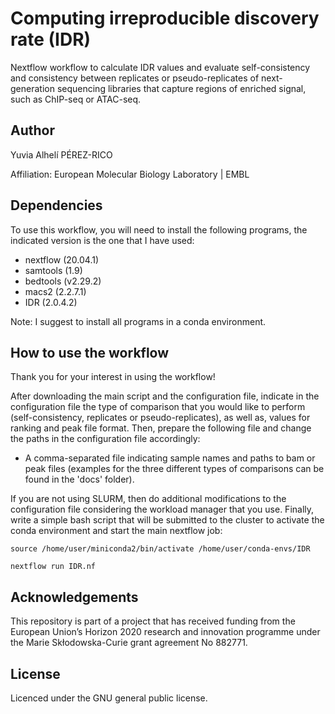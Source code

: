 # Computing irreproducible discovery rate (IDR)

Nextflow workflow to calculate IDR values and evaluate self-consistency and consistency between replicates or pseudo-replicates of next-generation sequencing libraries that capture regions of enriched signal, such as ChIP-seq or ATAC-seq.

## Author

Yuvia Alhelí PÉREZ-RICO

Affiliation: European Molecular Biology Laboratory | EMBL

## Dependencies

To use this workflow, you will need to install the following programs, the indicated version is the one that I have used:

- nextflow (20.04.1)
- samtools (1.9)
- bedtools (v2.29.2)
- macs2 (2.2.7.1)
- IDR (2.0.4.2)

Note: I suggest to install all programs in a conda environment.

## How to use the workflow

Thank you for your interest in using the workflow!

After downloading the main script and the configuration file, indicate in the configuration file the type of comparison that you would like to perform (self-consistency, replicates or pseudo-replicates), as well as, values for ranking and peak file format. Then, prepare the following file and change the paths in the configuration file accordingly:

- A comma-separated file indicating sample names and paths to bam or peak files (examples for the three different types of comparisons can be found in the 'docs' folder).

If you are not using SLURM, then do additional modifications to the configuration file considering the workload manager that you use. Finally, write a simple bash script that will be submitted to the cluster to activate the conda environment and start the main nextflow job:

`source /home/user/miniconda2/bin/activate /home/user/conda-envs/IDR`

`nextflow run IDR.nf`

## Acknowledgements

This repository is part of a project that has received funding from the European Union’s Horizon 2020 research and innovation programme under the Marie Skłodowska-Curie grant agreement No 882771.

## License

Licenced under the GNU general public license.

